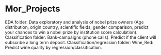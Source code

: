 # Mor_Projects
EDA folder: Data exploratory and analysis of nobel prize owners (Age distribution, origin country, scientific fields, gender comparison, predict your chances to win a nobel prize by institution score calculation).
Classification folder: Bank-campaigns (phone calls): Predict if the client will subscribe a long term deposit.
Classification/regression folder: Wine_Red: Predict wine quality by regression/classification.
